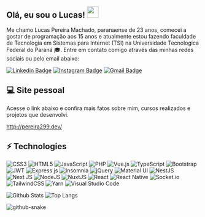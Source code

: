 ## Olá, eu sou o Lucas! <img src="https://raw.githubusercontent.com/aemmadi/aemmadi/master/wave.gif" width="30px">

Me chamo Lucas Pereira Machado, paranaense de 23 anos, comecei a gostar de programação aos 15 anos e atualmente estou fazendo faculdade de Tecnologia em Sistemas para Internet (TSI) na Universidade Tecnologica Federal do Paraná 🎓. Entre em contato comigo através das minhas redes sociais ou pelo email abaixo:

[![Linkedin Badge](https://img.shields.io/badge/-pereira299-blue?style=flat-square&logo=Linkedin&logoColor=white&link=https://www.linkedin.com/in/lucas-pereira-69a4a6217/)](https://www.linkedin.com/in/lucas-pereira-69a4a6217/)
[![Instagram Badge](https://img.shields.io/badge/-pereira299-purple?style=flat-square&logo=instagram&logoColor=white&link=https://www.instagram.com/lucas_per29/)](https://www.instagram.com/lucas_per29/)
[![Gmail Badge](https://img.shields.io/badge/-lucasper057@gmail.com-c14438?style=flat-square&logo=Gmail&logoColor=white&link=mailto:lucasper057@gmail.com)](mailto:lucasper057@gmail.com)

## 💻 Site pessoal
Acesse o link abaixo e confira mais fatos sobre mim, cursos realizados e projetos que desenvolvi.

http://pereira299.dev/

## ⚡ Technologies

![CSS3](https://img.shields.io/badge/css3-%231572B6.svg?style=for-the-badge&logo=css3&logoColor=white)
![HTML5](https://img.shields.io/badge/html5-%23E34F26.svg?style=for-the-badge&logo=html5&logoColor=white)
![JavaScript](https://img.shields.io/badge/javascript-%23323330.svg?style=for-the-badge&logo=javascript&logoColor=%23F7DF1E)
![PHP](https://img.shields.io/badge/php-%23777BB4.svg?style=for-the-badge&logo=php&logoColor=white)
![Vue.js](https://img.shields.io/badge/vuejs-%2335495e.svg?style=for-the-badge&logo=vuedotjs&logoColor=%234FC08D)
![TypeScript](https://img.shields.io/badge/typescript-%23007ACC.svg?style=for-the-badge&logo=typescript&logoColor=white)
![Bootstrap](https://img.shields.io/badge/bootstrap-%23563D7C.svg?style=for-the-badge&logo=bootstrap&logoColor=white)
![JWT](https://img.shields.io/badge/JWT-black?style=for-the-badge&logo=JSON%20web%20tokens)
![Express.js](https://img.shields.io/badge/express.js-%23404d59.svg?style=for-the-badge&logo=express&logoColor=%2361DAFB)
![Insomnia](https://img.shields.io/badge/Insomnia-black?style=for-the-badge&logo=insomnia&logoColor=5849BE)
![jQuery](https://img.shields.io/badge/jquery-%230769AD.svg?style=for-the-badge&logo=jquery&logoColor=white)
![Material UI](https://img.shields.io/badge/materialui-%230081CB.svg?style=for-the-badge&logo=material-ui&logoColor=white)
![NestJS](https://img.shields.io/badge/nestjs-%23E0234E.svg?style=for-the-badge&logo=nestjs&logoColor=white)
![Next JS](https://img.shields.io/badge/Next-black?style=for-the-badge&logo=next.js&logoColor=white)
![NodeJS](https://img.shields.io/badge/node.js-6DA55F?style=for-the-badge&logo=node.js&logoColor=white)
![NuxtJS](https://img.shields.io/badge/Nuxt-black?style=for-the-badge&logo=nuxt.js&logoColor=white)
![React](https://img.shields.io/badge/react-%2320232a.svg?style=for-the-badge&logo=react&logoColor=%2361DAFB)
![React Native](https://img.shields.io/badge/react_native-%2320232a.svg?style=for-the-badge&logo=react&logoColor=%2361DAFB)
![Socket.io](https://img.shields.io/badge/Socket.io-black?style=for-the-badge&logo=socket.io&badgeColor=010101)
![TailwindCSS](https://img.shields.io/badge/tailwindcss-%2338B2AC.svg?style=for-the-badge&logo=tailwind-css&logoColor=white)
![Yarn](https://img.shields.io/badge/yarn-%232C8EBB.svg?style=for-the-badge&logo=yarn&logoColor=white)
![Visual Studio Code](https://img.shields.io/badge/Visual%20Studio%20Code-0078d7.svg?style=for-the-badge&logo=visual-studio-code&logoColor=white)

![Github Stats](https://github-readme-stats.vercel.app/api?username=pereira299&show_icons=true&theme=prussian&include_all_commits=true&count_private=true)
![Top Langs](https://github-readme-stats.vercel.app/api/top-langs/?username=pereira299&layout=compact&langs_count=7&theme=prussian)

 
 <picture>
  <source media="(prefers-color-scheme: dark)" srcset="github-snake-dark.svg" />
  <source media="(prefers-color-scheme: light)" srcset="github-snake.svg" />
  <img alt="github-snake" src="github-snake.svg" />
</picture>
 
</div>
